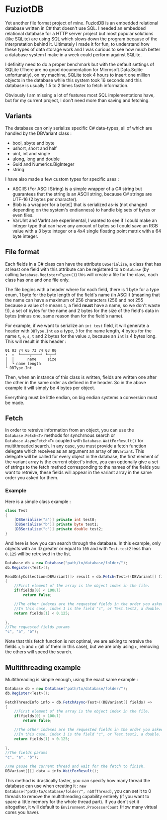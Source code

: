 # FuziotDB

Yet another file format project of mine. FuziotDB is an embedded relational database written in C# that doesn't use SQL. I needed an embedded relational database for a HTTP server project but most popular solutions (like SQLite) are using SQL which slows down the program because of the interpretation behind it. Ultimately I made it for fun, to understand how these types of data storage work and I was curious to see how much better a database system I make in a week could perform against SQLite.

I definitly need to do a proper benchmark but with the default settings of SQLite (There are no good documentation for Microsoft.Data.Sqlite unfortunatly), on my machine, SQLite took 4 hours to insert one million objects in the database while this system took 16 seconds and this database is usually 1.5 to 2 times faster to fetch information.

Obviously I am missing a lot of features most SQL implementations have, but for my current project, I don't need more than saving and fetching.

## Variants

The database can only serialize specific C# data-types, all of which are handled by the DBVariant class :
- bool, sbyte and byte
- ushort, short and half
- uint, int and single
- ulong, long and double
- Guid and Numerics.BigInteger
- string

I have also made a few custom types for specific uses :
- ASCIIS (For ASCII String) is a simple wrapper of a C# string but guarantees that the string is an ASCII string, because C# strings are UTF-16 (2 bytes per character).
- Blob is a wrapper for a byte[] that is serialized as-is (not changed depending on the system's endianness) to handle big sets of bytes or even files.
- VarUInt and VarInt are experimental, I wanted to see if I could make an integer type that can have any amount of bytes so I could save an RGB value with a 3 byte integer or a 4x4 single floating point matrix with a 64 byte integer.

## File format

Each fields in a C# class can have the attribute `DBSerialize`, a class that has at least one field with this attribute can be registered to a `Database` (by calling `Database.Register<Type>()`) this will create a file for the class, each class has one and one file only.

The file begins with a header where for each field, there is 1 byte for a type enum, 1 byte for the byte length of the field's name (in ASCII) (meaning that the name can have a maximum of 256 characters (256 and not 255 because a value of `0` means `1`, a field **must** have a name, so we don't waste !)), a set of bytes for the name and 2 bytes for the size of the field's data in bytes (minus one, same reason than for the field's name).

For example, if we want to serialize an `int test` field, it will generate a header with `DBType.Int` as a type, `3` for the name length, 4 bytes for the name `t`, `e`, `s`, `t` and 2 bytes for the value `3`, because an `int` is 4 bytes long. This will result in this header :
```
01 03 74 65 73 74 03 00
↑  ↑  └────┬────┘ └─┬─┘
│  │      name     size
│  └ name length
└ DBType.Int
```

Then, when an instance of this class is written, fields are written one after the other in the same order as defined in the header. So in the above example it will simply be 4 bytes per object.

Everything must be little endian, on big endian systems a conversion must be made.

## Fetch

In order to retreive information from an object, you can use the `Database.Fetch<T>` methods for synchrnous search or `Database.AsyncFetch<T>` coupled with `Database.WaitForResult()` for multithreaded search. In any case, you must provide a fetch function delegate which receives as an argument an array of `DBVariant`. This delegate will be called for every object in the database, the first element of the variant array is the current object's index, you can optionally give a set of strings to the fetch method corresponding to the names of the fields you want to retreive, these fields will appear in the variant array in the same order you asked for them.

### Example

Here is a simple class example :

```cs
class Test
{
    [DBSerialize("a")] private int test0;
    [DBSerialize("b")] private byte test1;
    [DBSerialize("c")] private double test2;
}
```

And here is how you can search through the database. In this example, only objects with an ID greater or equal to `100` and with `Test.test2` less than `0.125` will be retreived in the list.

```cs
Database db = new Database("path/to/database/folder/");
db.Register<Test>();

ReadOnlyCollection<DBVariant[]> result = db.Fetch<Test>((DBVariant[] fields) => 
{
    //First element of the array is the object index in the file.
    if(fields[0] < 100ul)
        return false;

    //The other indexes are the requested fields in the order you asked for.
    //In this case, index 1 is the field "c", or Test.test2, a double.
    return fields[1] < 0.125;
    
}, 
//The requested fields params
"c", "a", "b");
```

Note that this fetch function is not optimal, we are asking to retreive the fields `a`, `b` and `c` (all of them in this case), but we are only using `c`, removing the others will speed the search.

## Multithreading example

Multithreading is simple enough, using the exact same example :

```cs
Database db = new Database("path/to/database/folder/");
db.Register<Test>();

FetchThreadInfo info = db.FetchAsync<Test>((DBVariant[] fields) => 
{
    //First element of the array is the object index in the file.
    if(fields[0] < 100ul)
        return false;

    //The other indexes are the requested fields in the order you asked for.
    //In this case, index 1 is the field "c", or Test.test2, a double.
    return fields[1] < 0.125;
    
}, 
//The fields params
"c", "a", "b");

//We pause the current thread and wait for the fetch to finish.
DBVariant[][] data = info.WaitForResult();
```

This method is drastically faster, you can specify how many thread the database can use when creating it :
`new Database("path/to/database/folder/", nbOfThread)`, you can set it to 0 threads to remove the multithreading capability entirely (if you want to spare a little memory for the whole thread part). If you don't set it altogether, it will default to `Environment.ProcessorCount` (How many virtual cores you have).